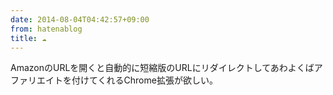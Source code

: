 ```yaml
---
date: 2014-08-04T04:42:57+09:00
from: hatenablog
title: ☁
---
```

AmazonのURLを開くと自動的に短縮版のURLにリダイレクトしてあわよくばアファリエイトを付けてくれるChrome拡張が欲しい。

